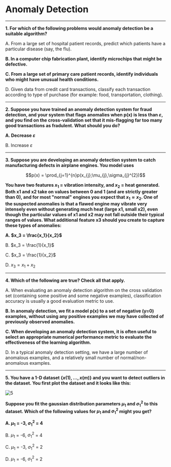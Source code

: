 # Anomaly Detection

----

**1. For which of the following problems would anomaly detection be a suitable algorithm?**

A. From a large set of hospital patient records, predict which patients have a particular disease (say, the flu). 

**B. In a computer chip fabrication plant, identify microchips that might be defective.**

**C. From a large set of primary care patient records, identify individuals who might have unusual health conditions.**

D. Given data from credit card transactions, classify each transaction according to type of purchase (for example: food, transportation, clothing). 

----

**2. Suppose you have trained an anomaly detection system for fraud detection, and your system that flags anomalies when p(x) is less than $\varepsilon$, and you find on the cross-validation set that it mis-flagging far too many good transactions as fradulent. What should you do?**

 **A. Decrease $\varepsilon$**
 
 B. Increase $\varepsilon$

----

**3. Suppose you are developing an anomaly detection system to catch manufacturing defects in airplane engines. You model uses**

$$p(x) = \prod_{j=1}^{n}p(x_{j};\mu_{j},\sigma_{j}^{2})$$

**You have two features $x_1$ = vibration intensity, and $x_2$ = heat generated. Both x1 and x2 take on values between 0 and 1 (and are strictly greater than 0), and for most "normal" engines you expect that $x_1 \approx x_2$. One of the suspected anomalies is that a flawed engine may vibrate very intensely even without generating much heat (large x1, small x2), even though the particular values of x1 and x2 may not fall outside their typical ranges of values. What additional feature x3 should you create to capture these types of anomalies:**

**A. $x_3 = \frac{x_1}{x_2}$**

B. $x_3 = \frac{1}{x_1}$

C. $x_3 = \frac{1}{x_2}$

D. $x_3 = x_1 + x_2$

----

**4. Which of the following are true? Check all that apply.**

A. When evaluating an anomaly detection algorithm on the cross validation set (containing some positive and some negative examples), classification accuracy is usually a good evaluation metric to use.

**B. In anomaly detection, we fit a model p(x) to a set of negative (y=0) examples, without using any positive examples we may have collected of previously observed anomalies.**

**C. When developing an anomaly detection system, it is often useful to select an appropriate numerical performance metric to evaluate the effectiveness of the learning algorithm.**

D. In a typical anomaly detection setting, we have a large number of anomalous examples, and a relatively small number of normal/non-anomalous examples.

----

**5. You have a 1-D dataset $\{x(1),\ldots,x(m)\}$ and you want to detect outliers in the dataset. You first plot the dataset and it looks like this:**

![5](https://d18ky98rnyall9.cloudfront.net/ee5JoL54EeSVRiIAC2sM-Q_Screen-Shot-2015-02-27-at-4.01.53-AM.png?Expires=1533600000&Signature=GC7vulsMZPQKiQMM96PPELzSWn~4CwZJk9G8ueyFZx9srEYWwCosRdbNgxAxGK0~bBz~niINZsrIrBBShToAx9NP9G3wOg-aoYlwgyXkHmiZV~SCeWa834PDtq~tQBRqWXbBlQIr6AS12aWzOxig8nKKWD4e8MMxtj3dZU7Ss-c_&Key-Pair-Id=APKAJLTNE6QMUY6HBC5A)

**Suppose you fit the gaussian distribution parameters $\mu_1$ and $\sigma^2_1$ to this dataset. Which of the following values for $\mu_1$ and $\sigma^2_1$ might you get?**

**A. $\mu_1$ = -3, $\sigma^2_1$ = 4**

B. $\mu_1$ = -6, $\sigma^2_1$ = 4

C. $\mu_1$ = -3, $\sigma^2_1$ = 2

D. $\mu_1$ = -6, $\sigma^2_1$ = 2
